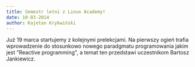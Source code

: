 ```yaml
---
title: Semestr letni z Linux Academy!
date: 10-03-2014
author: Kajetan Krykwiński
---
```

Już 19 marca startujemy z kolejnymi prelekcjami. Na pierwszy ogień trafia wprowadzenie do stosunkowo nowego paradgmatu programowania jakim jest "Reactive programming", a temat ten przedstawi uczestnikom Bartosz Jankiewicz.

